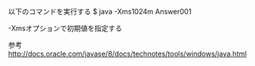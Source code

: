 以下のコマンドを実行する
$ java -Xms1024m Answer001

-Xmsオプションで初期値を指定する

参考
http://docs.oracle.com/javase/8/docs/technotes/tools/windows/java.html
